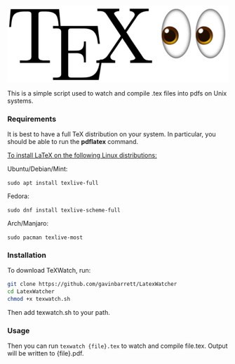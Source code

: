 <p align="center">
<img src="logo/TeXWatchLogo.png" width="550">
</p>

This is a simple script used to watch and compile .tex files into pdfs on Unix systems.

### **Requirements**

It is best to have a full TeX distribution on your system. In particular, you should be able to run the **pdflatex** command.

<u>To install LaTeX on the following Linux distributions:</u>

Ubuntu/Debian/Mint: 

`sudo apt install texlive-full`

Fedora: 

`sudo dnf install texlive-scheme-full`

Arch/Manjaro:

`sudo pacman texlive-most`

### **Installation**

To download TeXWatch, run:
```bash
git clone https://github.com/gavinbarrett/LatexWatcher
cd LatexWatcher
chmod +x texwatch.sh
```

Then add texwatch.sh to your path.

### **Usage**

Then you can run `texwatch {file}.tex` to watch and compile file.tex. Output will be written to {file}.pdf.
